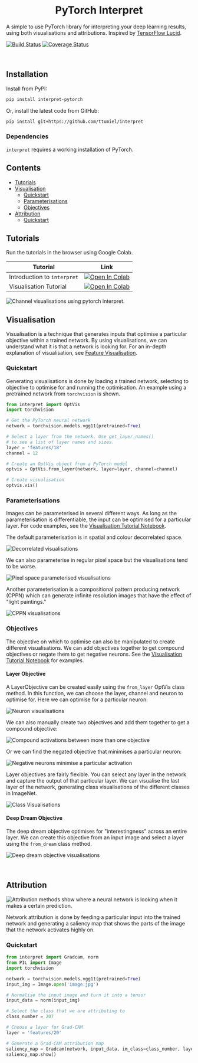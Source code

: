 <div align="center">
<h1>PyTorch Interpret</h1>
</div>

A simple to use PyTorch library for interpreting your deep learning results, using both visualisations and attributions. Inspired by [TensorFlow Lucid](https://github.com/tensorflow/lucid).

[![Build Status](https://travis-ci.org/ttumiel/interpret.svg?branch=master)](https://travis-ci.org/ttumiel/interpret)
[![Coverage Status](https://coveralls.io/repos/github/ttumiel/interpret/badge.svg?branch=master)](https://coveralls.io/github/ttumiel/interpret?branch=master)

<br/>

## Installation

Install from PyPI:

```bash
pip install interpret-pytorch
```

Or, install the latest code from GitHub:

```bash
pip install git+https://github.com/ttumiel/interpret
```

### Dependencies

`interpret` requires a working installation of PyTorch.



## Contents

- [Tutorials](#tutorials)
- [Visualisation](#visualisation)
  - [Quickstart](#vis-quickstart)
  - [Parameterisations](#parameterisations)
  - [Objectives](#objectives)
- [Attribution](#attribution)
  - [Quickstart](#attr-quickstart)



## Tutorials

Run the tutorials in the browser using Google Colab.

Tutorial | Link
---      | ---
Introduction to `interpret` | [![Open In Colab](https://colab.research.google.com/assets/colab-badge.svg)](https://colab.research.google.com/github/ttumiel/interpret/blob/master/nbs/Interpret-Intro.ipynb)
Visualisation Tutorial | [![Open In Colab](https://colab.research.google.com/assets/colab-badge.svg)](https://colab.research.google.com/github/ttumiel/interpret/blob/master/nbs/Visualisation-Tutorial.ipynb)



![Channel visualisations using pytorch interpret.](./images/collage-vis.jpg)

## Visualisation

Visualisation is a technique that generates inputs that optimise a particular objective within a trained network. By using visualisations, we can understand what it is that a network is looking for. For an in-depth explanation of visualisation, see [Feature Visualisation](https://distill.pub/2017/feature-visualization/).

<h3 id="vis-quickstart">Quickstart</h3>

Generating visualisations is done by loading a trained network, selecting to objective to optimise for and running the optimisation. An example using a pretrained network from `torchvision` is shown.


```python
from interpret import OptVis
import torchvision

# Get the PyTorch neural network
network = torchvision.models.vgg11(pretrained=True)

# Select a layer from the network. Use get_layer_names()
# to see a list of layer names and sizes.
layer = 'features/18'
channel = 12

# Create an OptVis object from a PyTorch model
optvis = OptVis.from_layer(network, layer=layer, channel=channel)

# Create visualisation
optvis.vis()
```

### Parameterisations

Images can be parameterised in several different ways. As long as the parameterisation is differentiable, the input can be optimised for a particular layer. For code examples, see the [Visualisation Tutorial Notebook](#tutorials).

The default parameterisation is in spatial and colour decorrelated space.

![Decorrelated visualisations](./images/channel.jpg)

We can also parameterise in regular pixel space but the visualisations tend to be worse.

![Pixel space parameterised visualisations](./images/pixels.jpg)

Another parameterisation is a compositional pattern producing network (CPPN) which can generate infinite resolution images that have the effect of "light paintings."

![CPPN visualisations](./images/cppn.jpg)


### Objectives

The objective on which to optimise can also be manipulated to create different visualisations. We can add objectives together to get compound objectives or negate them to get negative neurons. See the [Visualisation Tutorial Notebook](#tutorials) for examples.

#### Layer Objective

A LayerObjective can be created easily using the `from_layer` OptVis class method. In this function, we can choose the layer, channel and neuron to optimise for. Here we can optimise for a particular neuron:

![Neuron visualisations](./images/neuron.jpg)

We can also manually create two objectives and add them together to get a compound objective:

![Compound activations between more than one objective](./images/compound.jpg)

Or we can find the negated objective that minimises a particular neuron:

![Negative neurons minimise a particular activation](./images/negatives.jpg)

Layer objectives are fairly flexible. You can select any layer in the network and capture the output of that particular layer. We can visualise the last layer of the network, generating class visualisations of the different classes in ImageNet.

![Class Visualisations](./images/class_vis.png)

#### Deep Dream Objective

The deep dream objective optimises for "interestingness" across an entire layer. We can create this objective from an input image and select a layer using the `from_dream` class method.

![Deep dream objective visualisations](./images/dream.jpg)

<br/>

## Attribution

![Attribution methods show where a neural network is looking when it makes a certain prediction.](./images/attr.jpg)

Network attribution is done by feeding a particular input into the trained network and generating a saliency map that shows the parts of the image that the network activates highly on.

<h3 id="attr-quickstart">Quickstart</h3>

```python
from interpret import Gradcam, norm
from PIL import Image
import torchvision

network = torchvision.models.vgg11(pretrained=True)
input_img = Image.open('image.jpg')

# Normalise the input image and turn it into a tensor
input_data = norm(input_img)

# Select the class that we are attributing to
class_number = 207

# Choose a layer for Grad-CAM
layer = 'features/20'

# Generate a Grad-CAM attribution map
saliency_map = Gradcam(network, input_data, im_class=class_number, layer=layer)
saliency_map.show()
```
